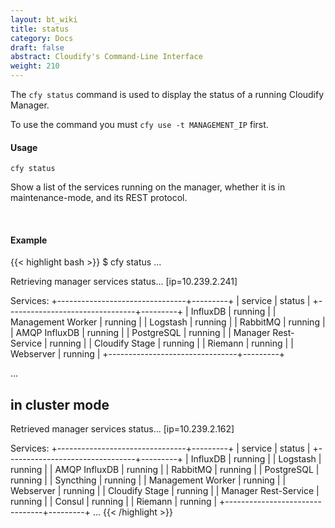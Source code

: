 ```yaml
---
layout: bt_wiki
title: status
category: Docs
draft: false
abstract: Cloudify's Command-Line Interface
weight: 210
---
```


The `cfy status` command is used to display the status of a running Cloudify Manager.

To use the command you must `cfy use -t MANAGEMENT_IP` first.


#### Usage
`cfy status`

Show a list of the services running on the manager, whether it is in maintenance-mode, and its REST protocol. 


&nbsp;
#### Example

{{< highlight  bash  >}}
$ cfy status
...

Retrieving manager services status... [ip=10.239.2.241]

Services:
+--------------------------------+---------+
|            service             |  status |
+--------------------------------+---------+
| InfluxDB                       | running |
| Management Worker              | running |
| Logstash                       | running |
| RabbitMQ                       | running |
| AMQP InfluxDB                  | running |
| PostgreSQL                     | running |
| Manager Rest-Service           | running |
| Cloudify Stage                 | running |
| Riemann                        | running |
| Webserver                      | running |
+--------------------------------+---------+

...

## in cluster mode

Retrieved manager services status... [ip=10.239.2.162]

Services:
+--------------------------------+---------+
|            service             |  status |
+--------------------------------+---------+
| InfluxDB                       | running |
| Logstash                       | running |
| AMQP InfluxDB                  | running |
| RabbitMQ                       | running |
| PostgreSQL                     | running |
| Syncthing                      | running |
| Management Worker              | running |
| Webserver                      | running |
| Cloudify Stage                 | running |
| Manager Rest-Service           | running |
| Consul                         | running |
| Riemann                        | running |
+--------------------------------+---------+
...
{{< /highlight >}}